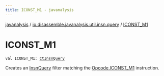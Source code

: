 ```yaml
---
title: ICONST_M1 - javanalysis
---
```


[javanalysis](../index.html) / [io.disassemble.javanalysis.util.insn.query](index.html) / [ICONST_M1](./-i-c-o-n-s-t_-m1.html)

# ICONST_M1

`val ICONST_M1: `[`CtInsnQuery`](-ct-insn-query/index.html)

Creates an [InsnQuery](-insn-query/index.html) filter matching the [Opcode.ICONST_M1](#) instruction.

